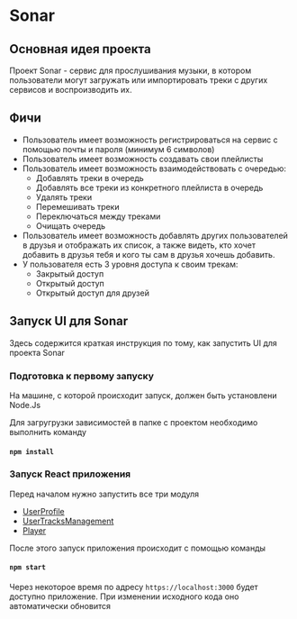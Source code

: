 # Sonar
## Основная идея проекта

Проект Sonar - сервис для прослушивания музыки, в котором пользователи могут загружать или импортировать треки с других сервисов и воспроизводить их.

## Фичи

* Пользователь имеет возможность регистрироваться на сервис с помощью почты и пароля (минимум 6 символов)
* Пользователь имеет возможность создавать свои плейлисты
* Пользователь имеет возможность взаимодействовать с очередью:
    * Добавлять треки в очередь
    * Добавлять все треки из конкретного плейлиста в очередь
    * Удалять треки
    * Перемешивать треки
    * Переключаться между треками
    * Очищать очередь
* Пользователь имеет возможность добавлять других пользователей в друзья и отображать их список, а также видеть, кто хочет добавить в друзья тебя и кого ты сам в друзья хочешь добавить.
* У пользователя есть 3 уровня доступа к своим трекам:
    * Закрытый доступ
    * Открытый доступ
    * Открытый доступ для друзей

## Запуск UI для Sonar

Здесь содержится краткая инструкция по тому, как запустить UI для проекта Sonar

### Подготовка к первому запуску

На машине, с которой происходит запуск, должен быть установлени Node.Js 

Для загругрузки зависимостей в папке с проектом необходимо выполнить команду

#### `npm install`

### Запуск React приложения

Перед началом нужно запустить все три модуля

* [UserProfile](https://github.com/is-tech-y24-1/team-4-1)
* [UserTracksManagement](https://github.com/is-tech-y24-1/team-4-2)
* [Player](https://github.com/is-tech-y24-1/team-4-3)

После этого запуск приложения происходит с помощью команды 

#### `npm start`

Через некоторое время по адресу `https://localhost:3000` будет доступно приложение. При изменении исходного кода оно автоматически обновится
